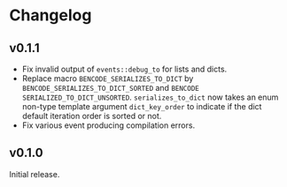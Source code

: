 # Changelog

## v0.1.1

*   Fix invalid output of `events::debug_to` for lists and dicts.
*   Replace macro `BENCODE_SERIALIZES_TO_DICT` by `BENCODE_SERIALIZES_TO_DICT_SORTED`
    and `BENCODE SERIALIZED_TO_DICT_UNSORTED`. `serializes_to_dict` 
    now takes an enum non-type template argument `dict_key_order` 
    to indicate if the dict default iteration order is sorted or not.
*   Fix various event producing compilation errors.

## v0.1.0

Initial release.